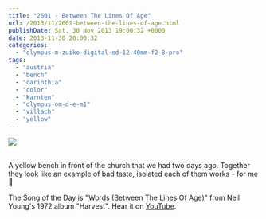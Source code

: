 ```yaml
---
title: "2601 - Between The Lines Of Age"
url: /2013/11/2601-between-the-lines-of-age.html
publishDate: Sat, 30 Nov 2013 19:00:32 +0000
date: 2013-11-30 20:00:32
categories: 
  - "olympus-m-zuiko-digital-ed-12-40mm-f2-8-pro"
tags: 
  - "austria"
  - "bench"
  - "carinthia"
  - "color"
  - "karnten"
  - "olympus-om-d-e-m1"
  - "villach"
  - "yellow"
---
```

<div class="container">
<div class="center"><a target="_blank" href="https://d25zfm9zpd7gm5.cloudfront.net/1200x1200/2013/20131126_121219_lr.jpg"><img src="https://d25zfm9zpd7gm5.cloudfront.net/0600x0600/2013/20131126_121219_lr.jpg" /></a></div>
</div>
<br />

A yellow bench in front of the church that we had two days ago. Together they look like an example of bad taste, isolated each of them works - for me 🙂

 The Song of the Day is "<a href="http://www.lyricsmode.com/lyrics/n/neil_young/words_between_the_lines_of_age.html" target="_blank">Words (Between The Lines Of Age)</a>" from Neil Young's 1972 album "Harvest". Hear it on <a href="http://www.youtube.com/watch?v=HN53WZjCL_g" target="_blank">YouTube</a>.
